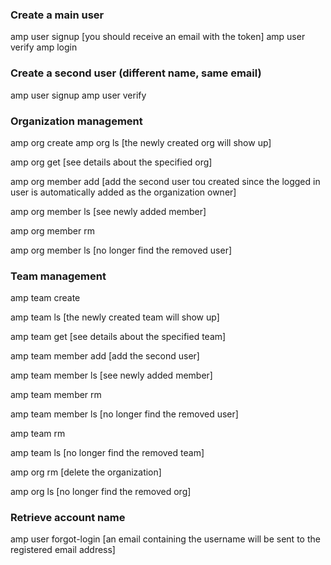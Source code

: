 ### Create a main user
amp user signup
[you should receive an email with the token]
amp user verify
amp login

### Create a second user (different name, same email)
amp user signup
amp user verify

### Organization management
amp org create
amp org ls
[the newly created org will show up]

amp org get
[see details about the specified org]

amp org member add
[add the second user tou created since the logged in user is automatically added as the organization owner]

amp org member ls
[see newly added member]

amp org member rm

amp org member ls
[no longer find the removed user]

### Team management
amp team create

amp team ls
[the newly created team will show up]

amp team get
[see details about the specified team]

amp team member add
[add the second user]

amp team member ls
[see newly added member]

amp team member rm

amp team member ls
[no longer find the removed user]

amp team rm

amp team ls
[no longer find the removed team]

amp org rm
[delete the organization]

amp org ls
[no longer find the removed org]

### Retrieve account name 
amp user forgot-login
[an email containing the username will be sent to the registered email address]
